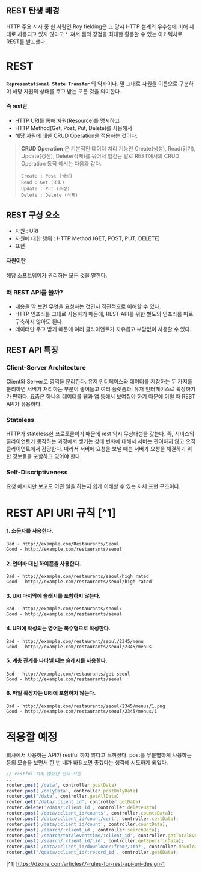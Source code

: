 ## REST 탄생 배경
HTTP 주요 저자 중 한 사람인 Roy fielding은 그 당시 HTTP 설계의 우수성에 비해 제대로 사용되고 있지 않다고 느껴서 웹의 장점을 최대한 활용할 수 있는 아키텍처로 REST를 발표했다.

# REST
**`Representational State Transfer`** 의 약자이다.
말 그대로 자원을 이름으로 구분하여 해당 자원의 상태를 주고 받는 모든 것을 의미한다.

#### 즉 rest란
- HTTP URI를 통해 자원(Resource)를 명시하고
- HTTP Method(Get, Post, Put, Delete)를 사용해서
- 해당 자원에 대한 CRUD Operation을 적용하는 것이다.

>**CRUD Operation** 은 기본적인 데이터 처리 기능인 Create(생성), Read(읽기), Update(갱신), Delete(삭제)를 묶어서 일컫는 말로 REST에서의 CRUD Operation 동작 예시는 다음과 같다.
>```
>Create : Post (생성)
>Read : Get (조회)
>Update : Put (수정)
>Delete : Delete (삭제)
>```

## REST 구성 요소
- 자원 : URI
- 자원에 대한 행위 : HTTP Method (GET, POST, PUT, DELETE)
- 표현

#### 자원이란
해당 소프트웨어가 관리하는 모든 것을 말한다.

### 왜 REST API를 쓸까?
- 내용을 딱 보면 무엇을 요청하는 것인지 직관적으로 이해할 수 있다.
- HTTP 인프라를 그대로 사용하기 때문에, REST API를 위한 별도의 인프라를 따로 구축하지 않아도 된다.
- 데이터만 주고 받기 때문에 여러 클라이언트가 자유롭고 부담없이 사용할 수 있다.

## REST API 특징
### Client-Server Architecture
Client와 Server로 영역을 분리한다. 유저 인터페이스와 데이터를 저장하는 두 가지를 분리하면 서버가 처리하는 부분이 줄어들고 여러 플랫폼과, 유저 인터페이스로 확장하기가 편하다. 요즘은 하나의 데이터를 웹과 앱 등에서 보여줘야 하기 때문에 이럴 때 REST API가 유용하다.

### Stateless
HTTP가 stateless한 프로토콜이기 때문에 rest 역시 무상태성을 갖는다. 즉, 서비스의 클라이언트가 동작하는 과정에서 생기는 상태 변화에 대해서 서버는 관여하지 않고 오직 클라이언트에서 감당한다. 따라서 서버에 요청을 보낼 때는 서버가 요청을 해결하기 위한 정보들을 포함하고 있어야 한다.

### Self-Discriptiveness
요청 메시지만 보고도 어떤 일을 하는지 쉽게 이해할 수 있는 자체 표현 구조이다.

# REST API URI 규칙 [^1]
#### 1. 소문자를 사용한다.
```
Bad - http://example.com/Restaurants/Seoul
Good - http://example.com/restaurants/seoul
```

#### 2. 언더바 대신 하이픈을 사용한다.
```
Bad - http://example.com/restaurants/seoul/high_rated
Good - http://example.com/restaurants/seoul/high-rated
```

#### 3. URI 마지막에 슬래시를 포함하지 않는다.
```
Bad - http://example.com/restaurants/seoul/
Good - http://example.com/restaurants/seoul
```

#### 4. URI에 작성되는 영어는 복수형으로 작성한다.
```
Bad - http://example.com/restaurant/seoul/2345/menu
Good - http://example.com/restaurants/seoul/2345/menus
```

#### 5. 계층 관계를 나타낼 때는 슬래시를 사용한다.
```
Bad - http://example.com/restaurants/get-seoul
Good - http://example.com/restaurants/seoul
```

#### 6. 파일 확장자는 URI에 포함하지 않는다.
```
Bad - http://example.com/restaurants/seoul/2345/menus/1.png
Good - http://example.com/restaurants/seoul/2345/menus/1
```

# 적용할 예정
회사에서 사용하는 API가 restful 하지 않다고 느껴졌다. post를 무분별하게 사용하는 등의 모습을 보면서 한 번 내가 바꿔보면 좋겠다는 생각에 시도하게 되었다.

```javascript
// restful 하지 않았던 전의 모습
...
router.post('/data', controller.postData)
router.post('/onlyData', controller.postOnlyData)
router.get('/data', controller.getAllData)
router.get('/data/:client_id', controller.getData)
router.delete('/data/:client_id', controller.deleteData)
router.post('/data/:client_id/counts', controller.countsData);
router.post('/data/:client_id/count/cert', controller.certData);
router.post('/data/:client_id/count', controller.countData);
router.post('/search/:client_id', controller.searchData);
router.post('/search/totaleventtime/:client_id', controller.getTotalEventTimeData);
router.post('/search/:client_id/:id', controller.getSpecificData);
router.post('/data/:client_id/download/:from?/:to?', controller.downloadData);
router.get('/qdata/:client_id/:record_id', controller.getQData);
```


[^1] https://dzone.com/articles/7-rules-for-rest-api-uri-design-1

